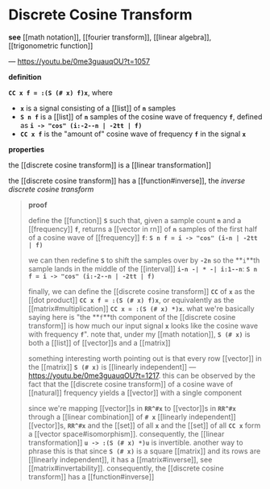 # Discrete Cosine Transform

**see** [[math notation]], [[fourier transform]], [[linear algebra]], [[trigonometric function]]

&mdash; <https://youtu.be/0me3guauqOU?t=1057>

**definition**

**`CC x f = :(S (# x) f)x`**, where

- **`x`** is a signal consisting of a [[list]] of **`n`** samples
- **`S n f`** is a [[list]] of **`n`** samples of the cosine wave of frequency **`f`**, defined as **`i -> "cos" (i:-2--n | -2tt | f)`**
- **`CC x f`** is the "amount of" cosine wave of frequency **`f`** in the signal **`x`**

**properties**

the [[discrete cosine transform]] is a [[linear transformation]]

the [[discrete cosine transform]] has a [[function#inverse]], the _inverse discrete cosine transform_

> **proof**
>
> define the [[function]] **`S`** such that, given a sample count **`n`** and a [[frequency]] **`f`**, returns a [[vector in rn]] of **`n`** samples of the first half of a cosine wave of [[frequency]] **`f`**: **`S n f = i -> "cos" (i-n | -2tt | f)`**
>
> we can then redefine **`S`** to shift the samples over by **`-2n`** so the **`i`**th sample lands in the middle of the [[interval]] **`i-n -| * -| i:1--n`**: **`S n f = i -> "cos" (i:-2--n | -2tt | f)`**
>
> finally, we can define the [[discrete cosine transform]] **`CC`** of **`x`** as the [[dot product]] **`CC x f = :(S (# x) f)x`**, or equivalently as the [[matrix#multiplication]] **`CC x = :(S (# x) *)x`**. what we're basically saying here is "the **`f`**th component of the [[discrete cosine transform]] is how much our input signal **`x`** looks like the cosine wave with frequency **`f`**". note that, under my [[math notation]], **`S (# x)`** is both a [[list]] of [[vector]]s and a [[matrix]]
>
> something interesting worth pointing out is that every row [[vector]] in the [[matrix]] **`S (# x)`** is [[linearly independent]] &mdash; <https://youtu.be/0me3guauqOU?t=1217>. this can be observed by the fact that the [[discrete cosine transform]] of a cosine wave of [[natural]] frequency yields a [[vector]] with a single component
>
> since we're mapping [[vector]]s in **`RR^#x`** to [[vector]]s in **`RR^#x`** through a [[linear combination]] of **`# x`** [[linearly independent]] [[vector]]s, **`RR^#x`** and the [[set]] of all **`x`** and the [[set]] of all **`CC x`** form a [[vector space#isomorphism]]. consequently, the [[linear transformation]] **`u -> :(S (# x) *)u`** is invertible. another way to phrase this is that since **`S (# x)`** is a square [[matrix]] and its rows are [[linearly independent]], it has a [[matrix#inverse]], see [[matrix#invertability]]. consequently, the [[discrete cosine transform]] has a [[function#inverse]]
